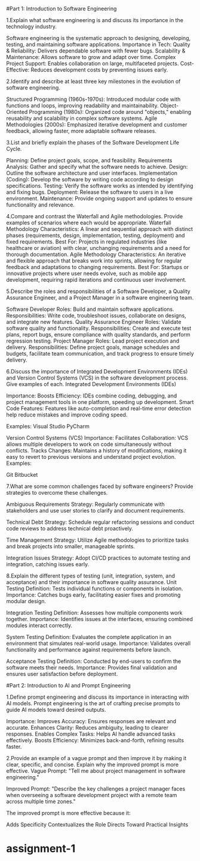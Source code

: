 
#Part 1: Introduction to Software Engineering

1.Explain what software engineering is and discuss its importance in the technology industry. 

Software engineering is the systematic approach to designing, developing, testing, and maintaining software applications.
Importance in Tech:
Quality & Reliability: Delivers dependable software with fewer bugs.
Scalability & Maintenance: Allows software to grow and adapt over time.
Complex Project Support: Enables collaboration on large, multifaceted projects.
Cost-Effective: Reduces development costs by preventing issues early.

2.Identify and describe at least three key milestones in the evolution of software engineering.

 Structured Programming (1960s-1970s): Introduced modular code with functions and loops, improving readability and maintainability.
Object-Oriented Programming (1980s): Organized code around "objects," enabling reusability and scalability in complex software systems.
Agile Methodologies (2000s): Emphasized iterative development and customer feedback, allowing faster, more adaptable software releases.

3.List and briefly explain the phases of the Software Development Life Cycle.

Planning: Define project goals, scope, and feasibility.
Requirements Analysis: Gather and specify what the software needs to achieve.
Design: Outline the software architecture and user interfaces.
Implementation (Coding): Develop the software by writing code according to design specifications.
Testing: Verify the software works as intended by identifying and fixing bugs.
Deployment: Release the software to users in a live environment.
Maintenance: Provide ongoing support and updates to ensure functionality and relevance.

4.Compare and contrast the Waterfall and Agile methodologies. Provide examples of scenarios where each would be appropriate.
Waterfall Methodology
Characteristics: A linear and sequential approach with distinct phases (requirements, design, implementation, testing, deployment) and fixed requirements.
Best For: Projects in regulated industries (like healthcare or aviation) with clear, unchanging requirements and a need for thorough documentation.
Agile Methodology
Characteristics: An iterative and flexible approach that breaks work into sprints, allowing for regular feedback and adaptations to changing requirements.
Best For: Startups or innovative projects where user needs evolve, such as mobile app development, requiring rapid iterations and continuous user involvement.

5.Describe the roles and responsibilities of a Software Developer, a Quality Assurance Engineer, and a Project Manager in a software engineering team.

Software Developer
Roles: Build and maintain software applications.
Responsibilities: Write code, troubleshoot issues, collaborate on designs, and integrate new features.
Quality Assurance Engineer
Roles: Validate software quality and functionality.
Responsibilities: Create and execute test plans, report bugs, ensure compliance with quality standards, and perform regression testing.
Project Manager
Roles: Lead project execution and delivery.
Responsibilities: Define project goals, manage schedules and budgets, facilitate team communication, and track progress to ensure timely delivery.

6.Discuss the importance of Integrated Development Environments (IDEs) and Version Control Systems (VCS) in the software development process. Give examples of each.
Integrated Development Environments (IDEs)

Importance:
Boosts Efficiency: IDEs combine coding, debugging, and project management tools in one platform, speeding up development.
Smart Code Features: Features like auto-completion and real-time error detection help reduce mistakes and improve coding speed.

Examples:
Visual Studio
PyCharm

Version Control Systems (VCS)
Importance:
Facilitates Collaboration: VCS allows multiple developers to work on code simultaneously without conflicts.
Tracks Changes: Maintains a history of modifications, making it easy to revert to previous versions and understand project evolution.
Examples:

Git
Bitbucket

7.What are some common challenges faced by software engineers? Provide strategies to overcome these challenges.

Ambiguous Requirements
Strategy: Regularly communicate with stakeholders and use user stories to clarify and document requirements.

Technical Debt
Strategy: Schedule regular refactoring sessions and conduct code reviews to address technical debt proactively.

Time Management
Strategy: Utilize Agile methodologies to prioritize tasks and break projects into smaller, manageable sprints.

Integration Issues
Strategy: Adopt CI/CD practices to automate testing and integration, catching issues early.

8.Explain the different types of testing (unit, integration, system, and acceptance) and their importance in software quality assurance.
Unit Testing
Definition: Tests individual functions or components in isolation.
Importance: Catches bugs early, facilitating easier fixes and promoting modular design.

Integration Testing
Definition: Assesses how multiple components work together.
Importance: Identifies issues at the interfaces, ensuring combined modules interact correctly.

System Testing
Definition: Evaluates the complete application in an environment that simulates real-world usage.
Importance: Validates overall functionality and performance against requirements before launch.

Acceptance Testing
Definition: Conducted by end-users to confirm the software meets their needs.
Importance: Provides final validation and ensures user satisfaction before deployment.

#Part 2: Introduction to AI and Prompt Engineering

1.Define prompt engineering and discuss its importance in interacting with AI models.
Prompt engineering is the art of crafting precise prompts to guide AI models toward desired outputs.

Importance:
Improves Accuracy: Ensures responses are relevant and accurate.
Enhances Clarity: Reduces ambiguity, leading to clearer responses.
Enables Complex Tasks: Helps AI handle advanced tasks effectively.
Boosts Efficiency: Minimizes back-and-forth, refining results faster.

2.Provide an example of a vague prompt and then improve it by making it clear, specific, and concise. Explain why the improved prompt is more effective.
Vague Prompt:
"Tell me about project management in software engineering."

Improved Prompt:
"Describe the key challenges a project manager faces when overseeing a software development project with a remote team across multiple time zones."

The improved prompt is more effective because it:

Adds Specificity
Contextualizes the Role
Directs Toward Practical Insights

# assignment-1
